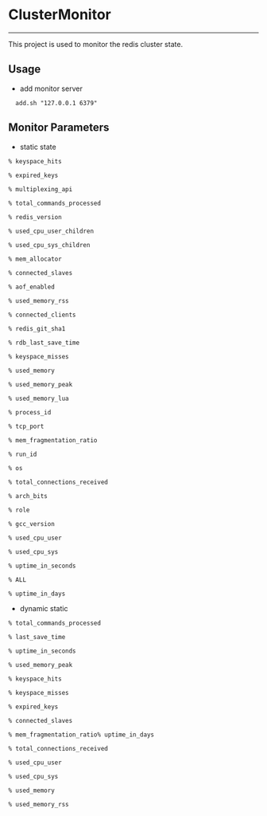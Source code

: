 # ClusterMonitor

---

This project is used to monitor the redis cluster state.

## Usage 
- add monitor server 
```
  add.sh "127.0.0.1 6379"
```
## Monitor Parameters

- static state
```shell
% keyspace_hits

% expired_keys

% multiplexing_api

% total_commands_processed

% redis_version

% used_cpu_user_children

% used_cpu_sys_children

% mem_allocator

% connected_slaves

% aof_enabled

% used_memory_rss

% connected_clients

% redis_git_sha1

% rdb_last_save_time

% keyspace_misses

% used_memory

% used_memory_peak

% used_memory_lua

% process_id

% tcp_port

% mem_fragmentation_ratio

% run_id

% os

% total_connections_received

% arch_bits

% role

% gcc_version

% used_cpu_user

% used_cpu_sys

% uptime_in_seconds

% ALL

% uptime_in_days
```

- dynamic static
```shell
% total_commands_processed

% last_save_time

% uptime_in_seconds

% used_memory_peak

% keyspace_hits

% keyspace_misses

% expired_keys

% connected_slaves

% mem_fragmentation_ratio% uptime_in_days

% total_connections_received

% used_cpu_user

% used_cpu_sys

% used_memory

% used_memory_rss
```
